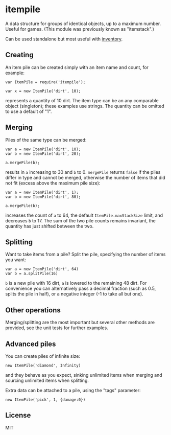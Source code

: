 # itempile

A data structure for groups of identical objects, up to a maximum number. 
Useful for games. (This module was previously known as "itemstack".)

Can be used standalone but most useful with [inventory](https://github.com/deathcap/inventory).

## Creating

An item pile can be created simply with an item name and count, for example:

    var ItemPile = require('itempile');

    var x = new ItemPile('dirt', 10);

represents a quantity of 10 dirt. The item type can be an any comparable object
(singleton); these examples use strings. The quantity can be omitted to use a default of "1".

## Merging 

Piles of the same type can be merged:

    var a = new ItemPile('dirt', 10);
    var b = new ItemPile('dirt', 20);

    a.mergePile(b);

results in `a` increasing to 30 and `b` to 0. `mergePile` returns `false` if the piles differ
in type and cannot be merged, otherwise the number of items that did not fit (excess above
the maximum pile size):

    var a = new ItemPile('dirt', 1);
    var b = new ItemPile('dirt', 80);

    a.mergePile(b);

increases the count of `a` to 64, the default `ItemPile.maxStackSize` limit, and decreases `b` to 17.
The sum of the two pile counts remains invariant, the quantity has just shifted between the two. 

## Splitting

Want to take items from a pile? Split the pile, specifying the number of items you want:

    var a = new ItemPile('dirt', 64)
    var b = a.splitPile(16)

`b` is a new pile with 16 dirt, `a` is lowered to the remaining 48 dirt. For convenience you can alternatively pass a
decimal fraction (such as 0.5, splits the pile in half), or a negative integer (-1 to take all but one).

## Other operations

Merging/splitting are the most important but several other methods are provided,
see the unit tests for further examples.

## Advanced piles

You can create piles of infinite size:

    new ItemPile('diamond', Infinity)

and they behave as you expect, sinking unlimited items when merging and sourcing unlimited items when splitting.

Extra data can be attached to a pile, using the "tags" parameter:

    new ItemPile('pick', 1, {damage:0})


## License

MIT

